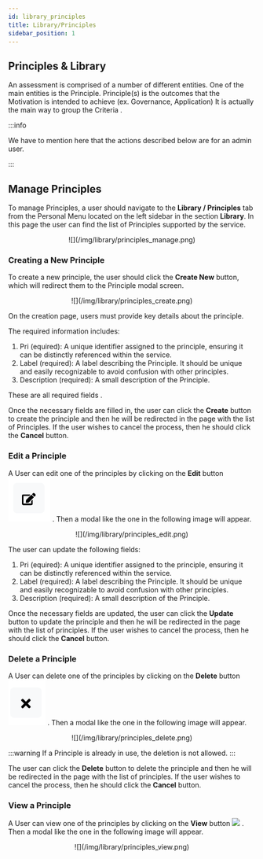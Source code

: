 ```yaml
---
id: library_principles
title: Library/Principles
sidebar_position: 1
---
```


## Principles & Library   

An assessment is comprised of a number of different entities. One of the main entities is the Principle. Principle(s) is the outcomes that the Motivation is intended to achieve (ex. Governance, Application) 
It is actually  the main way to group the Criteria . 

:::info

We have to mention here that the actions described below are for an admin user. 

:::


## Manage Principles 

To manage Principles, a user should navigate to the **Library / Principles** tab from the Personal Menu located on the left sidebar in the section **Library**. 
In this page the user can find the list of Principles supported by the service. 

<p align="center">
  ![](/img/library/principles_manage.png)
</p>

### Creating a New Principle

To create a new principle, the user should click the **Create New** button, which will redirect them to the Principle modal screen.  

<p align="center">
  ![](/img/library/principles_create.png)
</p>

On the creation page, users must provide key details about the principle. 

The required information includes:

  1. Pri (equired):  A unique identifier assigned to the principle, ensuring it can be distinctly referenced within the service.
  2. Label (required): A label describing the Principle. It should be unique and easily recognizable to avoid confusion with other principles. 
  3. Description (required): A small description of the Principle. 

These are all required fields . 

Once the necessary fields are filled in, the user can click the **Create** button to create the principle and then he will be redirected in the page with the list of Principles.
If the user wishes to cancel the process, then he should click the **Cancel** button.

### Edit a Principle

A User can edit one of the principles by clicking on the **Edit** button ![](/img/buttons/buttons_edit.png) . Then a modal like the one in the following image will appear.

<p align="center">
  ![](/img/library/principles_edit.png)
</p>

The user can update the following fields:

  1. Pri (equired):  A unique identifier assigned to the principle, ensuring it can be distinctly referenced within the service.
  2. Label (required): A label describing the Principle. It should be unique and easily recognizable to avoid confusion with other principles. 
  3. Description (required): A small description of the Principle. 

Once the necessary fields are updated, the user can click the **Update** button to update the principle and then he will be redirected in the page with the list of principles.
If the user wishes to cancel the process, then he should click the **Cancel** button.


### Delete a Principle

A User can delete one of the principles by clicking on the **Delete** button ![](/img/buttons/buttons_delete.png) . Then a modal like the one in the following image will appear.

<p align="center">
  ![](/img/library/principles_delete.png)
</p>

:::warning
If a Principle is already in use, the deletion is not allowed.
:::


The user can click the **Delete** button to delete the principle and then he will be redirected in the page with the list of principles.
If the user wishes to cancel the process, then he should click the **Cancel** button.

### View a Principle 

A User can view one of the principles by clicking on the **View** button ![](/img/buttons/buttons_view.png) . Then a modal like the one in the following image will appear.

<p align="center">
  ![](/img/library/principles_view.png)
</p>


